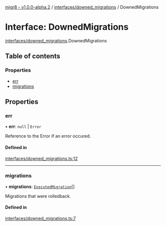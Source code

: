 [migr8 - v1.0.0-alpha.2](../README.md) / [interfaces/downed_migrations](../modules/interfaces_downed_migrations.md) / DownedMigrations

# Interface: DownedMigrations

[interfaces/downed_migrations](../modules/interfaces_downed_migrations.md).DownedMigrations

## Table of contents

### Properties

- [err](interfaces_downed_migrations.DownedMigrations.md#err)
- [migrations](interfaces_downed_migrations.DownedMigrations.md#migrations)

## Properties

### err

• **err**: `null` \| `Error`

Reference to the Error if an error occured.

#### Defined in

[interfaces/downed_migrations.ts:12](https://github.com/prasadrajandran/migr8/blob/2cfde22/src/interfaces/downed_migrations.ts#L12)

---

### migrations

• **migrations**: [`ExecutedMigration`](interfaces_executed_migration.ExecutedMigration.md)[]

Migrations that were rolledback.

#### Defined in

[interfaces/downed_migrations.ts:7](https://github.com/prasadrajandran/migr8/blob/2cfde22/src/interfaces/downed_migrations.ts#L7)
